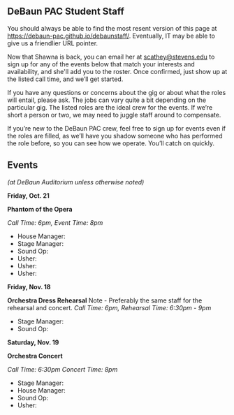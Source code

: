 ## DeBaun PAC Student Staff

You should always be able to find the most resent version of this page at <https://debaun-pac.github.io/debaunstaff/>. Eventually, IT may be able to give us a friendlier URL pointer.

Now that Shawna is back, you can email her at <scathey@stevens.edu>  to sign up for any of the events below that match your interests and availability, and she'll add you to the roster. Once confirmed, just show up at the listed call time, and we’ll get started.

If you have any questions or concerns about the gig or about what the roles will entail, please ask. The jobs can vary quite a bit depending on the particular gig. The listed roles are the ideal crew for the events. If we’re short a person or two, we may need to juggle staff around to compensate.

If you’re new to the DeBaun PAC crew, feel free to sign up for events even if the roles are filled, as we’ll have you shadow someone who has performed the role before, so you can see how we operate. You’ll catch on quickly.


## Events
*(at DeBaun Auditorium unless otherwise noted)*

**Friday, Oct. 21**

**Phantom of the Opera**

*Call Time: 6pm, Event Time: 8pm*

- House Manager: 
- Stage Manager: 
- Sound Op: 
- Usher: 
- Usher: 
- Usher: 


**Friday, Nov. 18**

**Orchestra Dress Rehearsal**
Note - Preferably the same staff for the rehearsal and concert. 
*Call Time: 6pm, Rehearsal Time: 6:30pm - 9pm*

- Stage Manager: 
- Sound Op: 


**Saturday, Nov. 19**

**Orchestra Concert**

*Call Time: 6:30pm Concert Time: 8pm*

- Stage Manager: 
- House Manager: 
- Sound Op:
- Usher:






